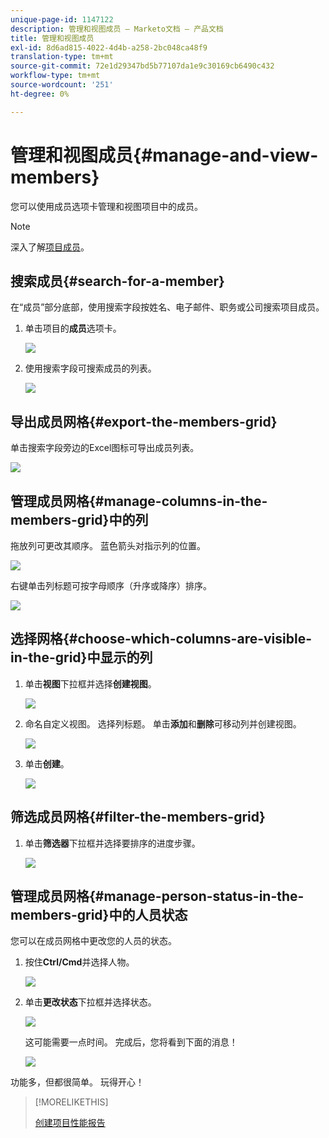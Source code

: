 ```yaml
---
unique-page-id: 1147122
description: 管理和视图成员 — Marketo文档 — 产品文档
title: 管理和视图成员
exl-id: 8d6ad815-4022-4d4b-a258-2bc048ca48f9
translation-type: tm+mt
source-git-commit: 72e1d29347bd5b77107da1e9c30169cb6490c432
workflow-type: tm+mt
source-wordcount: '251'
ht-degree: 0%

---
```


# 管理和视图成员{#manage-and-view-members}

您可以使用成员选项卡管理和视图项目中的成员。

>[!NOTE]
>
>深入了解[项目成员](/help/marketo/product-docs/core-marketo-concepts/programs/creating-programs/understanding-program-membership.md)。

## 搜索成员{#search-for-a-member}

在“成员”部分底部，使用搜索字段按姓名、电子邮件、职务或公司搜索项目成员。

1. 单击项目的&#x200B;**成员**&#x200B;选项卡。

   ![](assets/image2014-10-1-16-3a0-3a29.png)

1. 使用搜索字段可搜索成员的列表。

   ![](assets/image2014-10-1-16-3a7-3a20.png)

## 导出成员网格{#export-the-members-grid}

单击搜索字段旁边的Excel图标可导出成员列表。

![](assets/image2014-10-1-16-3a9-3a55.png)

## 管理成员网格{#manage-columns-in-the-members-grid}中的列

拖放列可更改其顺序。 蓝色箭头对指示列的位置。

![](assets/image2014-10-1-16-3a25-3a30.png)

右键单击列标题可按字母顺序（升序或降序）排序。

![](assets/image2014-10-1-17-3a3-3a28.png)

## 选择网格{#choose-which-columns-are-visible-in-the-grid}中显示的列

1. 单击&#x200B;**视图**&#x200B;下拉框并选择&#x200B;**创建视图**。

   ![](assets/image2014-10-1-16-3a32-3a43.png)

1. 命名自定义视图。 选择列标题。 单击&#x200B;**添加**&#x200B;和&#x200B;**删除**&#x200B;可移动列并创建视图。

   ![](assets/image2014-10-1-16-3a36-3a52.png)

1. 单击&#x200B;**创建**。

   ![](assets/image2014-10-1-16-3a38-3a7.png)

## 筛选成员网格{#filter-the-members-grid}

1. 单击&#x200B;**筛选器**&#x200B;下拉框并选择要排序的进度步骤。

   ![](assets/image2014-10-1-16-3a42-3a4.png)

## 管理成员网格{#manage-person-status-in-the-members-grid}中的人员状态

您可以在成员网格中更改您的人员的状态。

1. 按住&#x200B;**Ctrl/Cmd**&#x200B;并选择人物。

   ![](assets/image2014-10-1-16-3a44-3a27.png)

1. 单击&#x200B;**更改状态**&#x200B;下拉框并选择状态。

   ![](assets/image2014-10-1-16-3a47-3a45.png)

   这可能需要一点时间。 完成后，您将看到下面的消息！

   ![](assets/changestatusconfirm.png)

功能多，但都很简单。 玩得开心！

>[!MORELIKETHIS]
>
>[创建项目性能报告](/help/marketo/product-docs/core-marketo-concepts/programs/program-performance-report/create-a-program-performance-report.md)
